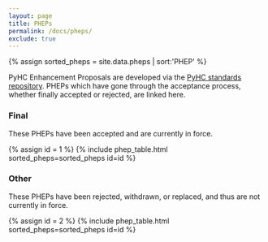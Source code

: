 ```yaml
---
layout: page
title: PHEPs
permalink: /docs/pheps/
exclude: true
---
```

<!-- Temp hack to add "No data available in table" to empty tables with JavaScript (can remove once both tables have entries) -->
<script type="text/javascript" src="../../js/projects.js" class="init"></script> 

{% assign sorted_pheps = site.data.pheps | sort:'PHEP' %}
<p>
PyHC Enhancement Proposals are developed via the <a href="https://github.com/heliophysicsPy/standards/">PyHC standards repository</a>. PHEPs which have gone through the acceptance process, whether finally accepted or rejected, are linked here.
</p>
<h3>Final</h3>
<p>
  These PHEPs have been accepted and are currently in force.
</p>
{% assign id = 1 %}
{% include phep_table.html sorted_pheps=sorted_pheps id=id %}

<h3>Other</h3>
<p>
  These PHEPs have been rejected, withdrawn, or replaced, and thus are not currently in force.
</p>
{% assign id = 2 %}
{% include phep_table.html sorted_pheps=sorted_pheps id=id %}
